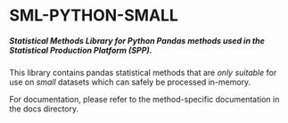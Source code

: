 # SML-PYTHON-SMALL

##### Statistical Methods Library for Python Pandas methods used in the **S**tatistical **P**roduction **P**latform (SPP).

This library contains pandas statistical methods that are *only suitable* for 
use on *small* datasets which can safely be processed in-memory.

For documentation, please refer to the method-specific documentation in the 
docs directory.